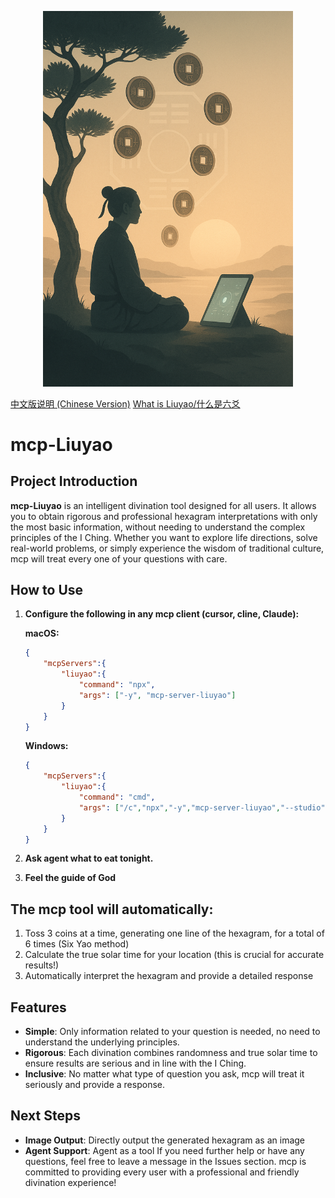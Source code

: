 <p align="center">
  <img src="./image/20250522_2159_Modern Mystical Meditation_simple_compose_01jvw4j5pzf1592xfn21xnqkc0.png" alt="Hexagram Image" width="400"/>
</p>

[中文版说明 (Chinese Version)](./docs/README-cn.md) [What is Liuyao/什么是六爻](./docs/Introduction-to-Liuyao.md) 

# mcp-Liuyao

## Project Introduction
**mcp-Liuyao** is an intelligent divination tool designed for all users. It allows you to obtain rigorous and professional hexagram interpretations with only the most basic information, without needing to understand the complex principles of the I Ching. Whether you want to explore life directions, solve real-world problems, or simply experience the wisdom of traditional culture, mcp will treat every one of your questions with care.

## How to Use
1. **Configure the following in any mcp client (cursor, cline, Claude):**

   **macOS:**
   ```json
   {
       "mcpServers":{
           "liuyao":{
               "command": "npx",
               "args": ["-y", "mcp-server-liuyao"]
           }
       }
   }
   ```

   **Windows:**
   ```json
   {
       "mcpServers":{
           "liuyao":{
               "command": "cmd",
               "args": ["/c","npx","-y","mcp-server-liuyao","--studio"]
           }
       }
   }
   ```

2. **Ask agent what to eat tonight.**

3. **Feel the guide of God**

## The mcp tool will automatically:
1. Toss 3 coins at a time, generating one line of the hexagram, for a total of 6 times (Six Yao method)
2. Calculate the true solar time for your location (this is crucial for accurate results!)
3. Automatically interpret the hexagram and provide a detailed response

## Features
- **Simple**: Only information related to your question is needed, no need to understand the underlying principles.
- **Rigorous**: Each divination combines randomness and true solar time to ensure results are serious and in line with the I Ching.
- **Inclusive**: No matter what type of question you ask, mcp will treat it seriously and provide a response.

## Next Steps
- **Image Output**: Directly output the generated hexagram as an image
- **Agent Support**: Agent as a tool
If you need further help or have any questions, feel free to leave a message in the Issues section. mcp is committed to providing every user with a professional and friendly divination experience!
